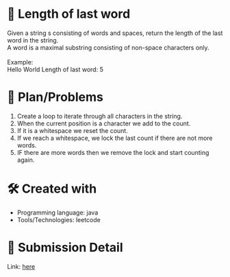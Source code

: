 
# 💼 Length of last word<a name="about-project"></a>
Given a string s consisting of words and spaces, return the length of the last word in the string.
<br>
A word is a maximal substring consisting of non-space characters only.
<br><br>
Example:
<br>
Hello World
Length of last word: 5

# 📜 Plan/Problems
1. Create a loop to iterate through all characters in the string.
2. When the current position is a character we add to the count.
3. If it is a whitespace we reset the count.
4. If we reach a whitespace, we lock the last count if there are not more words.
5. IF there are more words then we remove the lock and start counting again.

# 🛠 Created with
- Programming language: java
- Tools/Technologies: leetcode

# 💎 Submission Detail
Link: [here](https://leetcode.com/submissions/detail/1097593267/)
